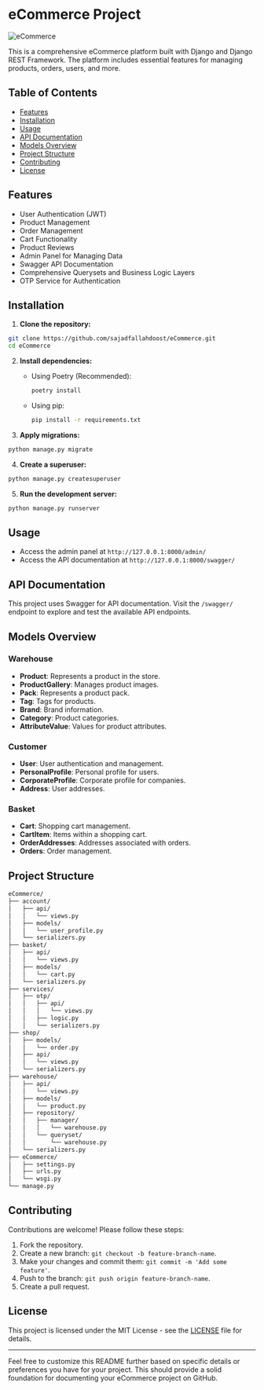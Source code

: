 
# eCommerce Project

![eCommerce](https://img.shields.io/badge/eCommerce-Django%20REST%20Framework-blue.svg)

This is a comprehensive eCommerce platform built with Django and Django REST Framework. The platform includes essential features for managing products, orders, users, and more. 

## Table of Contents

- [Features](#features)
- [Installation](#installation)
- [Usage](#usage)
- [API Documentation](#api-documentation)
- [Models Overview](#models-overview)
- [Project Structure](#project-structure)
- [Contributing](#contributing)
- [License](#license)

## Features

- User Authentication (JWT)
- Product Management
- Order Management
- Cart Functionality
- Product Reviews
- Admin Panel for Managing Data
- Swagger API Documentation
- Comprehensive Querysets and Business Logic Layers
- OTP Service for Authentication

## Installation

1. **Clone the repository:**

```bash
git clone https://github.com/sajadfallahdoost/eCommerce.git
cd eCommerce
```

2. **Install dependencies:**

   - Using Poetry (Recommended):

     ```bash
     poetry install
     ```

   - Using pip:

     ```bash
     pip install -r requirements.txt
     ```

3. **Apply migrations:**

```bash
python manage.py migrate
```

4. **Create a superuser:**

```bash
python manage.py createsuperuser
```

5. **Run the development server:**

```bash
python manage.py runserver
```

## Usage

- Access the admin panel at `http://127.0.0.1:8000/admin/`
- Access the API documentation at `http://127.0.0.1:8000/swagger/`

## API Documentation

This project uses Swagger for API documentation. Visit the `/swagger/` endpoint to explore and test the available API endpoints.

## Models Overview

### Warehouse

- **Product**: Represents a product in the store.
- **ProductGallery**: Manages product images.
- **Pack**: Represents a product pack.
- **Tag**: Tags for products.
- **Brand**: Brand information.
- **Category**: Product categories.
- **AttributeValue**: Values for product attributes.

### Customer

- **User**: User authentication and management.
- **PersonalProfile**: Personal profile for users.
- **CorporateProfile**: Corporate profile for companies.
- **Address**: User addresses.

### Basket

- **Cart**: Shopping cart management.
- **CartItem**: Items within a shopping cart.
- **OrderAddresses**: Addresses associated with orders.
- **Orders**: Order management.

## Project Structure

```bash
eCommerce/
├── account/
│   ├── api/
│   │   └── views.py
│   ├── models/
│   │   └── user_profile.py
│   └── serializers.py
├── basket/
│   ├── api/
│   │   └── views.py
│   ├── models/
│   │   └── cart.py
│   └── serializers.py
├── services/
│   ├── otp/
│   │   ├── api/
│   │   │   └── views.py
│   │   ├── logic.py
│   │   └── serializers.py
├── shop/
│   ├── models/
│   │   └── order.py
│   ├── api/
│   │   └── views.py
│   └── serializers.py
├── warehouse/
│   ├── api/
│   │   └── views.py
│   ├── models/
│   │   └── product.py
│   ├── repository/
│   │   ├── manager/
│   │   │   └── warehouse.py
│   │   └── queryset/
│   │       └── warehouse.py
│   └── serializers.py
├── eCommerce/
│   ├── settings.py
│   ├── urls.py
│   └── wsgi.py
└── manage.py
```

## Contributing

Contributions are welcome! Please follow these steps:

1. Fork the repository.
2. Create a new branch: `git checkout -b feature-branch-name`.
3. Make your changes and commit them: `git commit -m 'Add some feature'`.
4. Push to the branch: `git push origin feature-branch-name`.
5. Create a pull request.

## License

This project is licensed under the MIT License - see the [LICENSE](LICENSE) file for details.

---

Feel free to customize this README further based on specific details or preferences you have for your project. This should provide a solid foundation for documenting your eCommerce project on GitHub.
